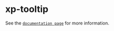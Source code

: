 # xp-tooltip

See the [`documentation page`](http://expandjs.com/elements/xp-tooltip) for more information.